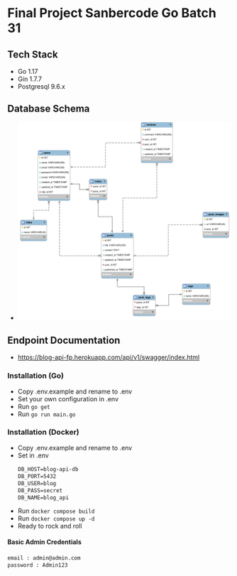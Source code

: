 # Final Project Sanbercode Go Batch 31

## Tech Stack
- Go 1.17
- Gin 1.7.7
- Postgresql 9.6.x

## Database Schema
- ![Database Schema](/erd.png)

## Endpoint Documentation
- https://blog-api-fp.herokuapp.com/api/v1/swagger/index.html

### Installation (Go)
- Copy .env.example and rename to .env
- Set your own configuration in .env
- Run `go get`
- Run `go run main.go`

### Installation (Docker)
- Copy .env.example and rename to .env
- Set in .env
  ```
  DB_HOST=blog-api-db
  DB_PORT=5432
  DB_USER=blog
  DB_PASS=secret
  DB_NAME=blog_api
  ```
- Run `docker compose build`
- Run `docker compose up -d`
- Ready to rock and roll

#### Basic Admin Credentials
```
email : admin@admin.com
password : Admin123
```